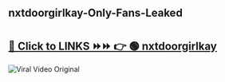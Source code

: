 
 ## nxtdoorgirlkay-Only-Fans-Leaked

# <h2><a href="https://clipsfans.com/nxtdoorgirlkay&ref=git">🔗 Click to LINKS ⏩⏩ 👉 🟢 nxtdoorgirlkay </a></h2>

<a href="https://clipsfans.com/nxtdoorgirlkay&ref=git" rel="nofollow" data-target="animated-image.originalLink"><img src="https://i.ibb.co.com/xMMVF88/686577567.gif" alt="Viral Video Original" style="max-width: 100%; display: inline-block;" data-target="animated-image.originalImage"></a>
